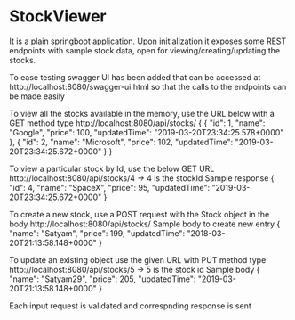 # StockViewer

It is a plain springboot application. 
Upon initialization it exposes some REST endpoints with sample stock data, open for viewing/creating/updating the stocks.

To ease testing swagger UI has been added that can be accessed at 
http://localhost:8080/swagger-ui.html 
so that the calls to the endpoints can be made easily 

To view all the stocks available in the memory, use the URL below with a GET method type
http://localhost:8080/api/stocks/
{
   {
        "id": 1,
        "name": "Google",
        "price": 100,
        "updatedTime": "2019-03-20T23:34:25.578+0000"
    },
    {
        "id": 2,
        "name": "Microsoft",
        "price": 102,
        "updatedTime": "2019-03-20T23:34:25.672+0000"
    }
}

To view a particular stock by Id, use the below GET URL 
http://localhost:8080/api/stocks/4 -> 4 is the stockId
Sample response 
{
    "id": 4,
    "name": "SpaceX",
    "price": 95,
    "updatedTime": "2019-03-20T23:34:25.672+0000"
}

To create a new stock, use a POST request with the Stock object in the body 
http://localhost:8080/api/stocks/
Sample body to create new entry 
{
    "name": "Satyam",
    "price": 199,
    "updatedTime": "2018-03-20T21:13:58.148+0000"
}

To update an existing object use the given URL with PUT method type
http://localhost:8080/api/stocks/5 -> 5 is the stock id 
Sample body 
{
    "name": "Satyam29",
    "price": 205,
    "updatedTime": "2019-03-20T21:13:58.148+0000"
}

Each input request is validated and correspnding response is sent 

